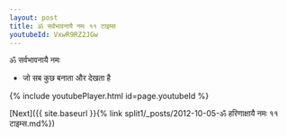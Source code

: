 ```yaml
---
layout: post
title: ॐ सर्वभावनायै नमः ११ टाइम्स
youtubeId: VxwR9RZ2JGw
---
```

 
 
 ॐ सर्वभावनायै नमः  
 
 -  जो सब कुछ बनाता और देखता है 
 
  
 
  
 
 
 
 
 
 


{% include youtubePlayer.html id=page.youtubeId %}
 
[Next]({{ site.baseurl }}{% link  split1/_posts/2012-10-05-ॐ हरिणाक्षायै नमः ११ टाइम्स.md%})
 
